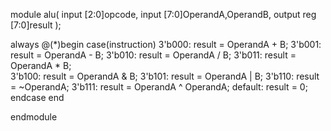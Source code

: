 module alu(
input [2:0]opcode,
input [7:0]OperandA,OperandB,
output reg [7:0]result
    );
    
always @(*)begin
case(instruction)
3'b000:
    result = OperandA + B;
3'b001:
    result = OperandA - B;
3'b010:
    result = OperandA / B;
3'b011:
    result = OperandA * B;  
3'b100:
    result = OperandA & B; 
3'b101:
    result = OperandA | B;
3'b110:
    result = ~OperandA;
3'b111:
    result = OperandA ^ OperandA;
default:
    result = 0;
    endcase
end

endmodule
